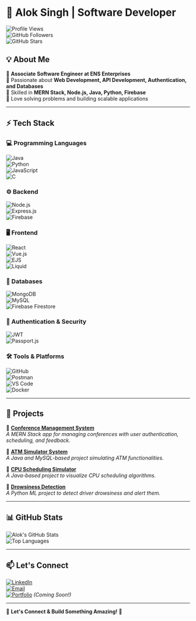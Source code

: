 # 🚀 **Alok Singh** | Software Developer  

![Profile Views](https://komarev.com/ghpvc/?username=aloksinghrcr65&label=Profile+Views&color=0e75b6&style=flat)  
![GitHub Followers](https://img.shields.io/github/followers/aloksinghrcr65?style=social)  
![GitHub Stars](https://img.shields.io/github/stars/aloksinghrcr65?style=social)  

## 💡 About Me  
🔹 **Associate Software Engineer at ENS Enterprises**  
🔹 Passionate about **Web Development, API Development, Authentication, and Databases**  
🔹 Skilled in **MERN Stack, Node.js, Java, Python, Firebase**  
🔹 Love solving problems and building scalable applications  

---

## ⚡ Tech Stack  

### 💻 Programming Languages  
![Java](https://img.shields.io/badge/Java-%23ED8B00.svg?style=for-the-badge&logo=openjdk&logoColor=white)  
![Python](https://img.shields.io/badge/Python-%2314354C.svg?style=for-the-badge&logo=python&logoColor=white)  
![JavaScript](https://img.shields.io/badge/JavaScript-%23F7DF1E.svg?style=for-the-badge&logo=javascript&logoColor=black)  
![C](https://img.shields.io/badge/C-%2300599C.svg?style=for-the-badge&logo=c&logoColor=white)  

### ⚙️ Backend  
![Node.js](https://img.shields.io/badge/Node.js-%23339933.svg?style=for-the-badge&logo=node.js&logoColor=white)  
![Express.js](https://img.shields.io/badge/Express.js-%23000000.svg?style=for-the-badge&logo=express&logoColor=white)  
![Firebase](https://img.shields.io/badge/Firebase-%23FFCA28.svg?style=for-the-badge&logo=firebase&logoColor=black)  

### 🖥️ Frontend  
![React](https://img.shields.io/badge/React-%2361DAFB.svg?style=for-the-badge&logo=react&logoColor=black)  
![Vue.js](https://img.shields.io/badge/Vue.js-%234FC08D.svg?style=for-the-badge&logo=vue.js&logoColor=white)  
![EJS](https://img.shields.io/badge/EJS-%23000000.svg?style=for-the-badge&logo=javascript&logoColor=white)  
![Liquid](https://img.shields.io/badge/Liquid-%23F56040.svg?style=for-the-badge&logo=liquid&logoColor=white)  

### 💾 Databases  
![MongoDB](https://img.shields.io/badge/MongoDB-%2347A248.svg?style=for-the-badge&logo=mongodb&logoColor=white)  
![MySQL](https://img.shields.io/badge/MySQL-%234479A1.svg?style=for-the-badge&logo=mysql&logoColor=white)  
![Firebase Firestore](https://img.shields.io/badge/Firestore-%23FF6D00.svg?style=for-the-badge&logo=firebase&logoColor=white)  

### 🔑 Authentication & Security  
![JWT](https://img.shields.io/badge/JWT-%23000000.svg?style=for-the-badge&logo=jsonwebtokens&logoColor=white)  
![Passport.js](https://img.shields.io/badge/Passport.js-%2300BCB4.svg?style=for-the-badge&logo=passport&logoColor=white)  

### 🛠 Tools & Platforms  
![GitHub](https://img.shields.io/badge/GitHub-%23181717.svg?style=for-the-badge&logo=github&logoColor=white)  
![Postman](https://img.shields.io/badge/Postman-%23FF6C37.svg?style=for-the-badge&logo=postman&logoColor=white)  
![VS Code](https://img.shields.io/badge/VS_Code-%23007ACC.svg?style=for-the-badge&logo=visualstudiocode&logoColor=white)  
![Docker](https://img.shields.io/badge/Docker-%232496ED.svg?style=for-the-badge&logo=docker&logoColor=white)  

---

## 📌 Projects  

📌 **[Conference Management System](#)**  
_A MERN Stack app for managing conferences with user authentication, scheduling, and feedback._  

📌 **[ATM Simulator System](#)**  
_A Java and MySQL-based project simulating ATM functionalities._  

📌 **[CPU Scheduling Simulator](#)**  
_A Java-based project to visualize CPU scheduling algorithms._  

📌 **[Drowsiness Detection](#)**  
_A Python ML project to detect driver drowsiness and alert them._  

---

## 📊 GitHub Stats  

![Alok's GitHub Stats](https://github-readme-stats.vercel.app/api?username=aloksinghrcr65&show_icons=true&theme=dark&count_private=true)  
![Top Languages](https://github-readme-stats.vercel.app/api/top-langs/?username=aloksinghrcr65&layout=compact&theme=dark)  

---

## 📫 Let's Connect  

[![LinkedIn](https://img.shields.io/badge/LinkedIn-%230077B5.svg?style=for-the-badge&logo=linkedin&logoColor=white)](https://www.linkedin.com/in/alok-singh)  
[![Email](https://img.shields.io/badge/Email-%23D14836.svg?style=for-the-badge&logo=gmail&logoColor=white)](mailto:aloksinghrcr65@gmail.com)  
[![Portfolio](https://img.shields.io/badge/Portfolio-%23FF5733.svg?style=for-the-badge&logo=firefox&logoColor=white)](#) *(Coming Soon!)*  

---

🌟 **Let's Connect & Build Something Amazing!** 🚀  
